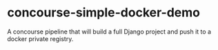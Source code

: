 # concourse-simple-docker-demo

A concourse pipeline that will build a full Django project and push it to a docker private registry.
